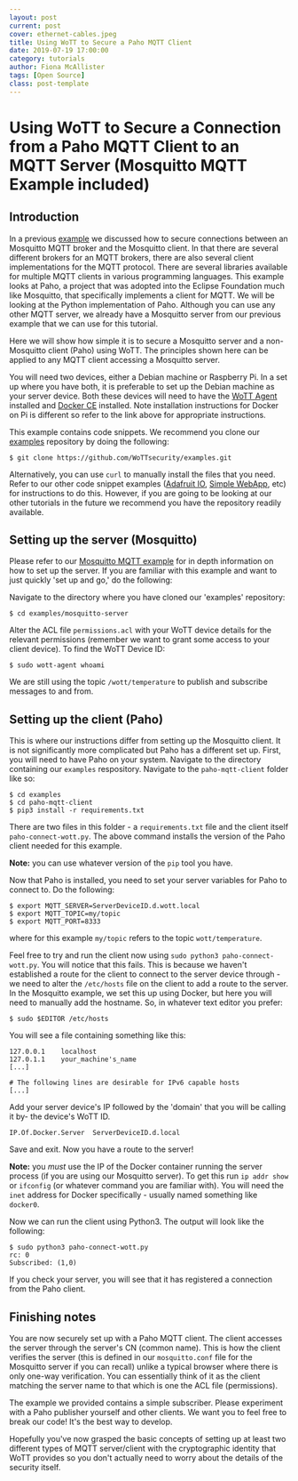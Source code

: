 ```yaml
---
layout: post
current: post
cover: ethernet-cables.jpeg
title: Using WoTT to Secure a Paho MQTT Client
date: 2019-07-19 17:00:00
category: tutorials
author: Fiona McAllister
tags: [Open Source]
class: post-template
---
```


# Using WoTT to Secure a Connection from a Paho MQTT Client to an MQTT Server (Mosquitto MQTT Example included)

## Introduction

In a previous [example]({{site.url}}/blog/tutorials/2019/07/15/mosquitto-mqtt) we discussed how to secure connections between an Mosquitto MQTT broker and the Mosquitto client. In that there are several different brokers for an MQTT brokers, there are also several client implementations for the MQTT protocol. There are several libraries available for multiple MQTT clients in various programming languages. This example looks at Paho, a project that was adopted into the Eclipse Foundation much like Mosquitto, that specifically implements a client for MQTT. We will be looking at the Python implementation of Paho. Although you can use any other MQTT server, we already have a Mosquitto server from our previous example that we can use for this tutorial.

Here we will show how simple it is to secure a Mosquitto server and a non-Mosquitto client (Paho) using WoTT. The principles shown here can be applied to any MQTT client accessing a Mosquitto server.

You will need two devices, either a Debian machine or Raspberry Pi. In a set up where you have both, it is preferable to set up the Debian machine as your server device. Both these devices will need to have the [WoTT Agent]({{site.url}}/documentation/getting-started) installed and [Docker CE](https://docs.docker.com/install/linux/docker-ce/debian/) installed. Note installation instructions for Docker on Pi is different so refer to the link above for appropriate instructions. 

This example contains code snippets. We recommend you clone our [examples](https://github.com/WoTTsecurity/examples) repository by doing the following:

```
$ git clone https://github.com/WoTTsecurity/examples.git
```
Alternatively, you can use `curl` to manually install the files that you need. Refer to our other code snippet examples ([Adafruit IO]({{site.url}}/blog/tutorials/2019/06/27/adafruit-io), [Simple WebApp]({{site.url}}/blog/tutorials/2019/06/16/simple-webapp), etc) for instructions to do this. However, if you are going to be looking at our other tutorials in the future we recommend you have the repository readily available.

## Setting up the server (Mosquitto)

Please refer to our [Mosquitto MQTT example](({{site.url}}/blog/tutorials/2019/07/15/mosquitto-mqtt)) for in depth information on how to set up the server. If you are familiar with this example and want to just quickly 'set up and go,' do the following:
 
Navigate to the directory where you have cloned our 'examples' repository:

```
$ cd examples/mosquitto-server
```

Alter the ACL file `permissions.acl` with your WoTT device details for the relevant permissions (remember we want to grant some access to your client device). To find the WoTT Device ID:

```
$ sudo wott-agent whoami
```

We are still using the topic `/wott/temperature` to publish and subscribe messages to and from.

## Setting up the client (Paho)

This is where our instructions differ from setting up the Mosquitto client. It is not significantly more complicated but Paho has a different set up. First, you will need to have Paho on your system.
Navigate to the directory containing our `examples` respository. Navigate to the `paho-mqtt-client` folder like so:

```
$ cd examples
$ cd paho-mqtt-client
$ pip3 install -r requirements.txt
```

There are two files in this folder - a `requirements.txt` file and the client itself `paho-connect-wott.py`. The above command installs the version of the Paho client needed for this example. 

**Note:** you can use whatever version of the `pip` tool you have.

Now that Paho is installed, you need to set your server variables for Paho to connect to. Do the following:

```
$ export MQTT_SERVER=ServerDeviceID.d.wott.local
$ export MQTT_TOPIC=my/topic
$ export MQTT_PORT=8333 
```
where for this example `my/topic` refers to the topic `wott/temperature`.

Feel free to try and run the client now using `sudo python3 paho-connect-wott.py`. You will notice that this fails. 
This is because we haven't established a route for the client to connect to the server device through - we need to alter the `/etc/hosts` file on the client to add a route to the server. In the Mosquitto example, we set this up using Docker, but here you will need to manually add the hostname. So, in whatever text editor you prefer:

```
$ sudo $EDITOR /etc/hosts
```

You will see a file containing something like this:

```
127.0.0.1    localhost
127.0.1.1    your_machine's_name
[...]

# The following lines are desirable for IPv6 capable hosts
[...]
```
Add your server device's IP followed by the 'domain' that you will be calling it by- the device's WoTT ID.

```
IP.Of.Docker.Server  ServerDeviceID.d.local
```

Save and exit. Now you have a route to the server!

**Note:** you *must* use the IP of the Docker container running the server process (if you are using our Mosquitto server). To get this run `ip addr show` or `ifconfig` (or whatever command you are familiar with). You will need the `inet` address for Docker specifically - usually named something like `docker0`.

Now we can run the client using Python3. The output will look like the following:

```
$ sudo python3 paho-connect-wott.py
rc: 0
Subscribed: (1,0)
```

If you check your server, you will see that it has registered a connection from the Paho client. 

## Finishing notes

You are now securely set up with a Paho MQTT client. The client accesses the server through the server's CN (common name). This is how the client verifies the server (this is defined in our `mosquitto.conf` file for the Mosquitto server if you can recall) unlike a typical browser where there is only one-way verification. You can essentially think of it as the client matching the server name to that which is one the ACL file (permissions). 

The example we provided contains a simple subscriber. Please experiment with a Paho publisher yourself and other clients. We want you to feel free to break our code! It's the best way to develop. 

Hopefully you've now grasped the basic concepts of setting up at least two different types of MQTT server/client with the cryptographic identity that WoTT provides so you don't actually need to worry about the details of the security itself.